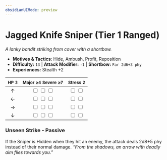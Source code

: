```yaml
---
obsidianUIMode: preview
---
```

# Jagged Knife Sniper (Tier 1 Ranged)

*A lanky bandit striking from cover with a shortbow.*

- **Motives & Tactics**: Hide, Ambush, Profit, Reposition
- **Difficulty:** `13` | **Attack Modifier:** `-1` | **Shortbow:** `Far 2d6+3 phy`
- **Experiences:** Stealth +2

| <small>HP</small> `3` | <small>Major</small> `≥4` <small>Severe</small> `≥7` | <small>Stress</small> `2` |
|:-:|:-:|:-:|
| ↑ |  <input type="checkbox" unchecked id="c59d8617"> <input type="checkbox" unchecked id="da9d5f69"> <input type="checkbox" unchecked id="e98fb9ae"> |  <input type="checkbox" unchecked id="56320b3c"> <input type="checkbox" unchecked id="326ed268"> |
| ← |  <input type="checkbox" unchecked id="c8202585"> <input type="checkbox" unchecked id="6dd41531"> <input type="checkbox" unchecked id="05aa7530"> |  <input type="checkbox" unchecked id="e1a5cd14"> <input type="checkbox" unchecked id="50500c82"> |
| → |  <input type="checkbox" unchecked id="9d40df7b"> <input type="checkbox" unchecked id="4f9c6ae6"> <input type="checkbox" unchecked id="d086a269"> |  <input type="checkbox" unchecked id="b2f15bc0"> <input type="checkbox" unchecked id="c0a52e0b"> |
| ↓ |  <input type="checkbox" unchecked id="bed2a1b4"> <input type="checkbox" unchecked id="8183257e"> <input type="checkbox" unchecked id="1fe7eb9b"> |  <input type="checkbox" unchecked id="b22e1aef"> <input type="checkbox" unchecked id="046df4c7"> |

### Unseen Strike - Passive

If the Sniper is Hidden when they hit an enemy, the attack deals 2d8+5 phy instead of their normal damage. *“From the shadows, an arrow with deadly aim flies towards you.”*